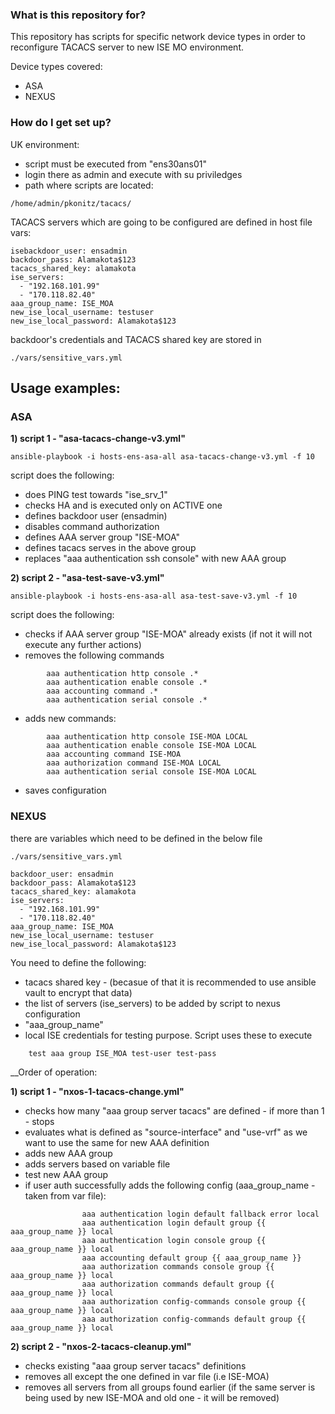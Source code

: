 ### What is this repository for? ###

This repository has scripts for specific network device types in order to reconfigure TACACS server to new ISE MO environment. 

Device types covered:

* ASA
* NEXUS

### How do I get set up? ###

UK environment:

* script must be executed from "ens30ans01" 
* login there as admin and execute with su priviledges 
* path where scripts are located:

```
/home/admin/pkonitz/tacacs/
```
TACACS servers which are going to be configured are defined in host file vars:


```
isebackdoor_user: ensadmin
backdoor_pass: Alamakota$123
tacacs_shared_key: alamakota
ise_servers:
  - "192.168.101.99"
  - "170.118.82.40"
aaa_group_name: ISE_MOA
new_ise_local_username: testuser
new_ise_local_password: Alamakota$123
```


backdoor's credentials and TACACS shared key are stored in 

```
./vars/sensitive_vars.yml
```

## Usage examples:
### ASA
__1) script 1 - "asa-tacacs-change-v3.yml"__
```
ansible-playbook -i hosts-ens-asa-all asa-tacacs-change-v3.yml -f 10
```

script does the following:

* does PING test towards "ise_srv_1"
* checks HA and is executed only on ACTIVE one
* defines backdoor user (ensadmin)
* disables command authorization
* defines AAA server group "ISE-MOA"
* defines tacacs serves in the above group
* replaces "aaa authentication ssh console" with new AAA group

__2) script 2 - "asa-test-save-v3.yml"__
```
ansible-playbook -i hosts-ens-asa-all asa-test-save-v3.yml -f 10
```

script does the following:

* checks if AAA server group "ISE-MOA" already exists (if not it will not execute any further actions)
* removes the following commands

```
		aaa authentication http console .*
		aaa authentication enable console .* 
		aaa accounting command .*
		aaa authentication serial console .*
```

* adds new commands:

```
		aaa authentication http console ISE-MOA LOCAL
		aaa authentication enable console ISE-MOA LOCAL
		aaa accounting command ISE-MOA
		aaa authorization command ISE-MOA LOCAL
		aaa authentication serial console ISE-MOA LOCAL
```

* saves configuration 


### NEXUS

there are variables which need to be defined in the below file

```
./vars/sensitive_vars.yml

backdoor_user: ensadmin
backdoor_pass: Alamakota$123
tacacs_shared_key: alamakota
ise_servers:
  - "192.168.101.99"
  - "170.118.82.40"
aaa_group_name: ISE_MOA
new_ise_local_username: testuser
new_ise_local_password: Alamakota$123
```

You need to define the following:

* tacacs shared key - (becasue of that it is recommended to use ansible vault to encrypt that data)
* the list of servers (ise_servers) to be added by script to nexus configuration
* "aaa_group_name"
* local ISE credentials for testing purpose. Script uses these to execute 


```
	test aaa group ISE_MOA test-user test-pass
```


__Order of operation:

__1) script 1 - "nxos-1-tacacs-change.yml"__

* checks how many "aaa group server tacacs" are defined - if more than 1 - stops
* evaluates what is defined as "source-interface" and "use-vrf" as we want to use the same for new AAA definition
* adds new AAA group
* adds servers based on variable file
* test new AAA group 
* if user auth successfully adds the following config (aaa_group_name - taken from var file):

```
                aaa authentication login default fallback error local
                aaa authentication login default group {{ aaa_group_name }} local
                aaa authentication login console group {{ aaa_group_name }} local
                aaa accounting default group {{ aaa_group_name }}
                aaa authorization commands console group {{ aaa_group_name }} local
                aaa authorization commands default group {{ aaa_group_name }} local
                aaa authorization config-commands console group {{ aaa_group_name }} local
                aaa authorization config-commands default group {{ aaa_group_name }} local
```

__2) script 2 - "nxos-2-tacacs-cleanup.yml"__

* checks existing "aaa group server tacacs" definitions
* removes all except the one defined in var file (i.e ISE-MOA)
* removes all servers from all groups found earlier (if the same server is being used by new ISE-MOA and old one - it will be removed)